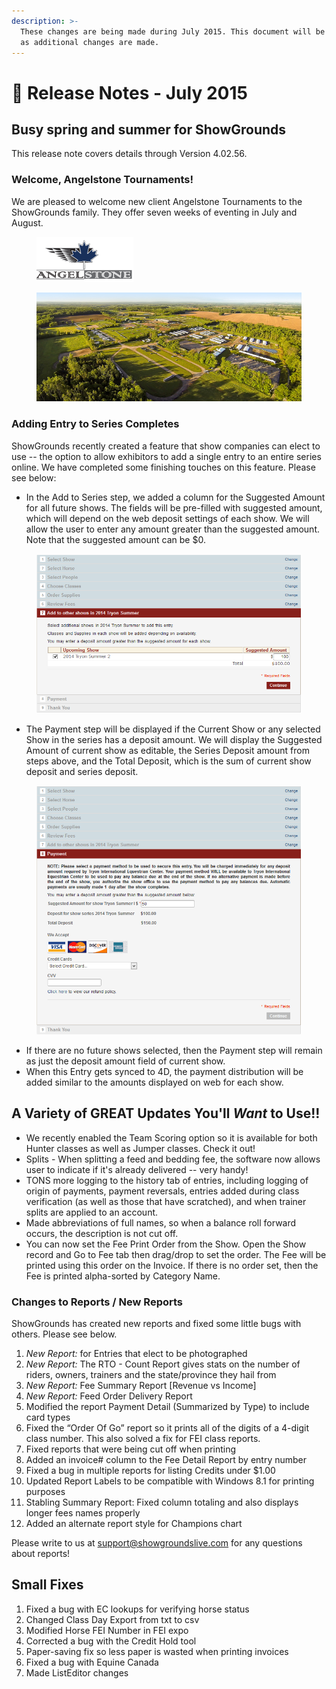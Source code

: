 ```yaml
---
description: >-
  These changes are being made during July 2015. This document will be updated
  as additional changes are made.
---
```


# 📓 Release Notes - July 2015

## Busy spring and summer for ShowGrounds

This release note covers details through Version 4.02.56.

### Welcome, Angelstone Tournaments!

We are pleased to welcome new client Angelstone Tournaments to the ShowGrounds family. They offer seven weeks of eventing in July and August.

<div>

<figure><img src="../../.gitbook/assets/image (116).png" alt=""><figcaption></figcaption></figure>

 

<figure><img src="../../.gitbook/assets/image (117).png" alt=""><figcaption></figcaption></figure>

</div>

### Adding Entry to Series Completes

ShowGrounds recently created a feature that show companies can elect to use -- the option to allow exhibitors to add a single entry to an entire series online. We have completed some finishing touches on this feature. Please see below:

* In the Add to Series step, we added a column for the Suggested Amount for all future shows. The fields will be pre-filled with suggested amount, which will depend on the web deposit settings of each show. We will allow the user to enter any amount greater than the suggested amount. Note that the suggested amount can be $0.

<figure><img src="../../.gitbook/assets/image (118).png" alt=""><figcaption></figcaption></figure>

* The Payment step will be displayed if the Current Show or any selected Show in the series has a deposit amount. We will display the Suggested Amount of current show as editable, the Series Deposit amount from steps above, and the Total Deposit, which is the sum of current show deposit and series deposit.

<figure><img src="../../.gitbook/assets/image (119).png" alt=""><figcaption></figcaption></figure>

* If there are no future shows selected, then the Payment step will remain as just the deposit amount field of current show.
* When this Entry gets synced to 4D, the payment distribution will be added similar to the amounts displayed on web for each show.

## A Variety of GREAT Updates You'll _Want_ to Use!!

* We recently enabled the Team Scoring option so it is available for both Hunter classes as well as Jumper classes. Check it out!
* Splits - When splitting a feed and bedding fee, the software now allows user to indicate if it's already delivered -- very handy!
* TONS more logging to the history tab of entries, including logging of origin of payments, payment reversals, entries added during class verification (as well as those that have scratched), and when trainer splits are applied to an account.
* Made abbreviations of full names, so when a balance roll forward occurs, the description is not cut off.
* You can now set the Fee Print Order from the Show. Open the Show record and Go to Fee tab then drag/drop to set the order. The Fee will be printed using this order on the Invoice. If there is no order set, then the Fee is printed alpha-sorted by Category Name.

### Changes to Reports / New Reports

ShowGrounds has created new reports and fixed some little bugs with others. Please see below.

1. _New Report:_ for Entries that elect to be photographed
2. _New Report:_ The RTO - Count Report gives stats on the number of riders, owners, trainers and the state/province they hail from
3. _New Report:_ Fee Summary Report \[Revenue vs Income]
4. _New Report:_ Feed Order Delivery Report
5. Modified the report Payment Detail (Summarized by Type) to include card types
6. Fixed the “Order Of Go” report so it prints all of the digits of a 4-digit class number.  This also solved a fix for FEI class reports.
7. Fixed reports that were being cut off when printing
8. Added an invoice# column to the Fee Detail Report by entry number
9. Fixed a bug in multiple reports for listing Credits under $1.00
10. Updated Report Labels to be compatible with Windows 8.1 for printing purposes
11. Stabling Summary Report: Fixed column totaling and also displays longer fees names properly
12. Added an alternate report style for Champions chart

Please write to us at support@showgroundslive.com for any questions about reports!

## Small Fixes

1. Fixed a bug with EC lookups for verifying horse status
2. Changed Class Day Export from txt to csv
3. Modified Horse FEI Number in FEI expo
4. Corrected a bug with the Credit Hold tool
5. Paper-saving fix so less paper is wasted when printing invoices
6. Fixed a bug with Equine Canada
7. Made ListEditor changes

&#x20;
